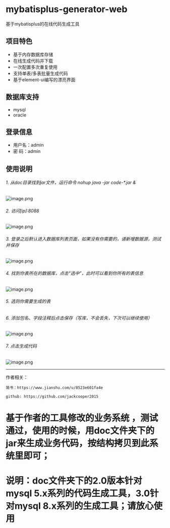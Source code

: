 # mybatisplus-generator-web
基于mybatisplus的在线代码生成工具

## 项目特色
- 基于内存数据库存储
- 在线生成代码并下载
- 一次配置多次重复使用
- 支持单表/多表批量生成代码
- 基于element-ui编写的漂亮界面

## 数据库支持
* mysql
* oracle

## 登录信息
* 用户名：admin
* 密  码：admin


## 使用说明
###### 1. 从doc目录找到jar文件，运行命令 nohup java -jar code-*.jar &
![image.png](https://upload-images.jianshu.io/upload_images/3710706-23fbd71878ec41fe.png?imageMogr2/auto-orient/strip%7CimageView2/2/w/1240)

###### 2. 访问[ip]:8088
![image.png](https://upload-images.jianshu.io/upload_images/3710706-c141259fa540059e.png?imageMogr2/auto-orient/strip%7CimageView2/2/w/1240)


###### 3. 登录之后默认进入数据库列表页面，如果没有你需要的，请新增数据源，测试并保存
![image.png](https://upload-images.jianshu.io/upload_images/3710706-faa8e82a48d8d21f.png?imageMogr2/auto-orient/strip%7CimageView2/2/w/1240)



###### 4. 找到你表所在的数据库，点击“选中”，此时可以看到你所有的表信息
![image.png](https://upload-images.jianshu.io/upload_images/3710706-e1464dd15752ce1f.png?imageMogr2/auto-orient/strip%7CimageView2/2/w/1240)




###### 5. 选则你需要生成的表
###### 6. 添加包名、字段注释后点击保存（写库，不会丢失，下次可以继续使用）
![image.png](https://upload-images.jianshu.io/upload_images/3710706-3832aa826be420c6.png?imageMogr2/auto-orient/strip%7CimageView2/2/w/1240)




###### 7. 点击生成代码
![image.png](https://upload-images.jianshu.io/upload_images/3710706-3eac67830100db8e.png?imageMogr2/auto-orient/strip%7CimageView2/2/w/1240)


---
作者相关：
    
    简书：https://www.jianshu.com/u/8523e601fa4e
    
    github: https://github.com/jackcooper2015
    
    
 
 # 基于作者的工具修改的业务系统 ，测试通过，使用的时候，用doc文件夹下的jar来生成业务代码，按结构拷贝到此系统里即可；
 # 说明：doc文件夹下的2.0版本针对mysql 5.x系列的代码生成工具，3.0针对mysql 8.x系列的生成工具；请放心使用
 
